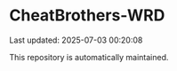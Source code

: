 # CheatBrothers-WRD

Last updated: 2025-07-03 00:20:08

This repository is automatically maintained.

